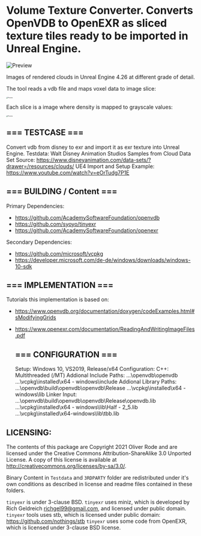 # Volume Texture Converter. Converts OpenVDB to OpenEXR as sliced texture tiles ready to be imported in Unreal Engine.

![Preview](https://github.com/olir/vdb2exr/blob/master/Testdata/Preview-sixteenth-eighth-quarter.JPG?raw=true)

Images of rendered clouds in Unreal Engine 4.26 at different grade of detail.

The tool reads a vdb file and maps voxel data to image slice:

<img src="https://github.com/olir/vdb2exr/blob/master/Testdata/Preview-Slices.JPG?raw=true" alt="Preview" style="zoom:25%;" />

Each slice is a image where density is mapped to grayscale values:

<img src="https://github.com/olir/vdb2exr/blob/master/Testdata/Preview-One-Slice.JPG?raw=true" alt="Preview" style="zoom: 25%;" />

## === TESTCASE ===

Convert vdb from disney to exr and import it as exr texture into Unreal Engine.
  Testdata: Walt Disney Animation Studios Samples from Cloud Data Set
Source: https://www.disneyanimation.com/data-sets/?drawer=/resources/clouds/
  UE4 Import and Setup Example: https://www.youtube.com/watch?v=eOrTudg7P1E

## === BUILDING / Content ===

Primary Dependencies:

- https://github.com/AcademySoftwareFoundation/openvdb
- https://github.com/syoyo/tinyexr
- https://github.com/AcademySoftwareFoundation/openexr

Secondary Dependencies:
- https://github.com/microsoft/vcpkg
- https://developer.microsoft.com/de-de/windows/downloads/windows-10-sdk

## === IMPLEMENTATION ===

Tutorials this implementation is based on:

- https://www.openvdb.org/documentation/doxygen/codeExamples.html#sModifyingGrids

- https://www.openexr.com/documentation/ReadingAndWritingImageFiles.pdf

  ## === CONFIGURATION ===

  Setup: Windows 10, VS2019, Release/x64 Configuration:
  C++: Multithreaded (/MT)
  Addional Include Paths:
      ...\openvdb\openvdb
      ...\vcpkg\installed\x64 - windows\include
  Addional Library Paths:
      ...\openvdb\build\openvdb\openvdb\Release
      ...\vcpkg\installed\x64 - windows\lib
  Linker Input:
      ...\openvdb\build\openvdb\openvdb\Release\openvdb.lib
      ...\vcpkg\installed\x64 - windows\lib\Half - 2_5.lib
      ...\vcpkg\installed\x64-windows\lib\tbb.lib
  

## LICENSING:

The contents of this package are Copyright 2021 Oliver Rode and are licensed under the Creative Commons Attribution-ShareAlike 3.0 Unported License. A copy of this license is available at http://creativecommons.org/licenses/by-sa/3.0/. 

Binary Content in `Testdata` and `3RDPARTY` folder are redistributed under it's own conditions as described in license and readme files contained in these folders.

`tinyexr` is under 3-clause BSD. `tinyexr` uses miniz, which is developed by Rich Geldreich [richgel99@gmail.com](mailto:richgel99@gmail.com), and licensed under public domain. `tinyexr` tools uses stb, which is licensed under public domain: https://github.com/nothings/stb `tinyexr` uses some code from OpenEXR, which is licensed under 3-clause BSD license.
